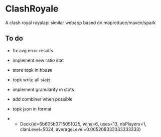 # ClashRoyale
A clash royal royalapi similar webapp based on mapreduce/maven/spark

## To do
<!-- - change avg to / nbwins and remove avguses -->
<!-- - implement doubles in filter  -->
- fix avg error results
- implement new ratio stat
- store topk in hbase 
- topk write all stats
- implement granularity in stats
- add combiner when possible

- topk json in format
- -  Deck{id=6b605b3715051025, wins=6, uses=13, nbPlayers=1, clanLevel=5024, averageLevel=0.005208333333333333}
